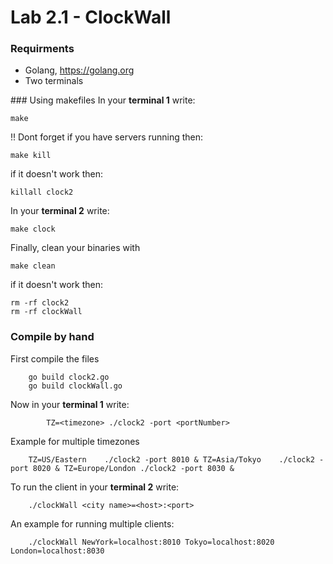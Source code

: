 Lab 2.1 - ClockWall
===================

### Requirments
- Golang, https://golang.org
- Two terminals

### Using makefiles
In your **terminal 1** write:
````
make
````
!! Dont forget if you have servers running then:
````
make kill
````
if it doesn't work then:
````
killall clock2
````

In your **terminal 2** write:
````
make clock
````

Finally, clean your binaries with
````
make clean
````
if it doesn't work then:
````
rm -rf clock2
rm -rf clockWall
````

### Compile by hand
First compile the files 
````
	go build clock2.go
	go build clockWall.go
````

Now in your **terminal 1** write:
````
		TZ=<timezone> ./clock2 -port <portNumber>

````

Example for multiple timezones
````
	TZ=US/Eastern    ./clock2 -port 8010 & TZ=Asia/Tokyo    ./clock2 -port 8020 & TZ=Europe/London ./clock2 -port 8030 &
````

To run the client in your **terminal 2** write: 
````
	./clockWall <city name>=<host>:<port> 
````
An example for running multiple clients:
````
	./clockWall NewYork=localhost:8010 Tokyo=localhost:8020 London=localhost:8030
````